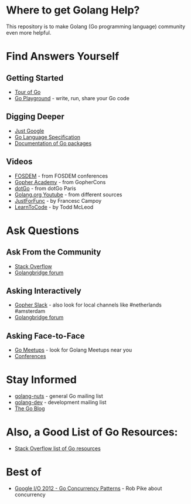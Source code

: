 # Where to get Golang Help?

This repository is to make Golang (Go programming language) community even more helpful.

# Find Answers Yourself

## Getting Started

* [Tour of Go](https://tour.golang.org/welcome/1)
* [Go Playground](https://play.golang.org/) - write, run, share your Go code

## Digging Deeper

* [Just Google](www.google.com)
* [Go Language Specification](https://golang.org/ref/spec)
* [Documentation of Go packages](https://godoc.org/)

## Videos

* [FOSDEM](https://www.youtube.com/user/fosdemtalks/search?query=go) - from FOSDEM conferences
* [Gopher Academy](https://www.youtube.com/channel/UCx9QVEApa5BKLw9r8cnOFEA) - from GopherCons
* [dotGo](https://www.dotconferences.com/conference/dotgo) - from dotGo Paris
* [Golang.org Youtube](https://www.youtube.com/user/gocoding/videos) - from different sources
* [JustForFunc](https://www.youtube.com/channel/UC_BzFbxG2za3bp5NRRRXJSw) - by Francesc Campoy
* [LearnToCode](https://www.youtube.com/user/toddmcleod/search?query=golang) - by Todd McLeod

# Ask Questions

## Ask From the Community

* [Stack Overflow](https://stackoverflow.com/questions/tagged/go)
* [Golangbridge forum](https://forum.golangbridge.org/)

## Asking Interactively

* [Gopher Slack](https://gophers.slack.com/) - also look for local channels like #netherlands #amsterdam
* [Golangbridge forum](https://forum.golangbridge.org/)

## Asking Face-to-Face

* [Go Meetups](https://www.meetup.com/golang-amsterdam/) - look for Golang Meetups near you
* [Conferences](https://github.com/golang/go/wiki/Conferences)

# Stay Informed

* [golang-nuts](https://groups.google.com/forum/?fromgroups=#!forum/golang-nuts) - general Go mailing list
* [golang-dev](https://groups.google.com/forum/?fromgroups=#!forum/golang-dev) - development mailing list
* [The Go Blog](https://blog.golang.org/)


# Also, a Good List of Go Resources:

* [Stack Overflow list of Go resources](https://stackoverflow.com/tags/go/info)

# Best of

* [Google I/O 2012 - Go Concurrency Patterns](https://www.youtube.com/watch?v=f6kdp27TYZs) - Rob Pike about concurrency